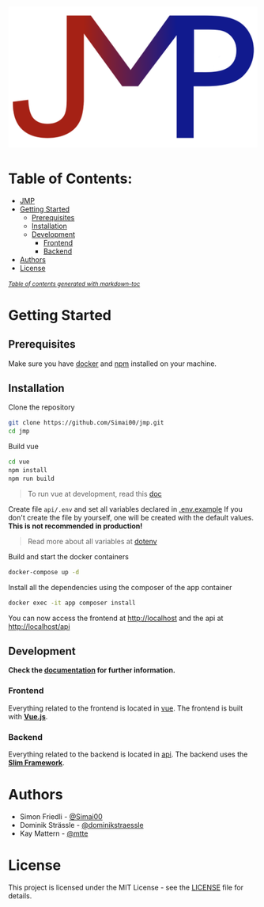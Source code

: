 # ![JMP](logo.png)

# Table of Contents:
- [JMP](#jmplogopng)
- [Getting Started](#getting-started)
  * [Prerequisites](#prerequisites)
  * [Installation](#installation)
  * [Development](#development)
    + [Frontend](#frontend)
    + [Backend](#backend)
- [Authors](#authors)
- [License](#license)

<small><i><a href='http://ecotrust-canada.github.io/markdown-toc/'>Table of contents generated with markdown-toc</a></i></small>

# Getting Started

## Prerequisites

Make sure you have [docker](https://www.docker.com/) and [npm](https://www.npmjs.com/) installed on your machine.

## Installation

Clone the repository
```bash
git clone https://github.com/Simai00/jmp.git
cd jmp
```

Build vue
```bash
cd vue
npm install
npm run build
```
> To run vue at development, read this [doc](vue/README.md)

Create file `api/.env` and set all variables declared in [.env.example](api/.env.example) 
If you don't create the file by yourself, one will be created with the default values. **This is not recommended in production!**   

> Read more about all variables at [dotenv](docs/dotenv.md)

Build and start the docker containers
```bash
docker-compose up -d
```

Install all the dependencies using the composer of the app container
````bash
docker exec -it app composer install
````

You can now access the frontend at [http://localhost](http://localhost) and the api at [http://localhost/api](http://localhost/api)

## Development

**Check the [documentation](docs/README.md) for further information.**

### Frontend

Everything related to the frontend is located in [vue](vue). The frontend is built with **[Vue.js](https://vuejs.org/)**.
### Backend

Everything related to the backend is located in [api](api). The backend uses the **[Slim Framework](https://www.slimframework.com/)**.


# Authors

- Simon Friedli - [@Simai00](https://github.com/Simai00)
- Dominik Strässle - [@dominikstraessle](https://github.com/dominikstraessle)
- Kay Mattern - [@mtte](https://github.com/mtte)

# License

This project is licensed under the MIT License - see the [LICENSE](LICENSE) file for details.
